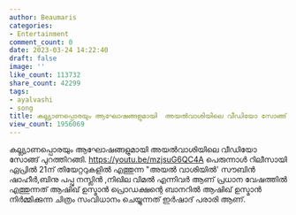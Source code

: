 ```yaml
---
author: Beaumaris
categories:
- Entertainment
comment_count: 0
date: 2023-03-24 14:22:40
draft: false
image: ''
like_count: 113732
share_count: 42299
tags:
- ayalvashi
- song
title: കല്ല്യാണപ്പൊരയും ആഘോഷങ്ങളുമായി  അയൽവാശിയിലെ വീഡിയോ സോങ്ങ് പുറത്തിറങ്ങി
view_count: 1956069
---
```


കല്ല്യാണപ്പൊരയും ആഘോഷങ്ങളുമായി അയൽവാശിയിലെ വീഡിയോ സോങ്ങ് പുറത്തിറങ്ങി. https://youtu.be/mzjsuG6QC4A പെരുന്നാൾ റിലീസായി ഏപ്രിൽ 21ന് തിയേറ്ററുകളിൽ എത്തുന്ന "അയൽ വാശിയിൽ' സൗബിൻ ഷാഹീർ,ബിനു പപ്പു നസ്ലിൻ ,നിഖില വിമൽ എന്നിവർ ആണ് പ്രധാന വേഷത്തിൽ എത്തുന്നത് ആഷിഖ് ഉസ്മാൻ പ്രൊഡക്ഷന്റെ ബാനറിൽ ആഷിഖ് ഉസ്മാൻ നിർമ്മിക്കുന്ന ചിത്രം സംവിധാനം ചെയ്യുന്നത് ഇർഷാദ് പരാരി ആണ്.